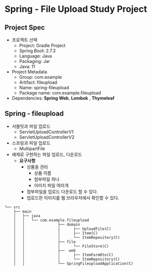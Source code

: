 # Spring - File Upload Study Project

## Project Spec
- 프로젝트 선택
    - Project: Gradle Project
    - Spring Boot: 2.7.3
    - Language: Java
    - Packaging: Jar
    - Java: 11
- Project Metadata
    - Group: com.example
    - Artifact: fileupload
    - Name: spring-fileupload
    - Package name: com.example.fileupload
- Dependencies: **Spring Web**, **Lombok** , **Thymeleaf**

## Spring - fileupload
- 서블릿과 파일 업로드
  - ServletUploadControllerV1
  - ServletUploadControllerV2
- 스프링과 파일 업로드
  - MultipartFile
- 예제로 구현하는 파일 업로드, 다운로드
  - **요구사항**
    - 상품을 관리
      - 상품 이름
      - 첨부파일 하나
      - 이미지 파일 여러개
    - 첨부파일을 업로드 다운로드 할 수 있다.
    - 업로드한 이미지를 웹 브라우저에서 확인할 수 있다.

```
└── src
    ├── main
    │   ├── java
    │   │   └── com.example.fileupload
    │   │               ├── domain
    │   │               │      ├── UploadFile(C)
    │   │               │      ├── Item(C)            
    │   │               │      └── ItemRepository(C) 
    │   │               ├── file
    │   │               │      └── FileStore(C)
    │   │               ├──  web
    │   │               │      ├── ItemFormDto(C)
    │   │               │      └── ItemRepository(C)
    │   │               └── SpringFileuploadApplication(C)
```